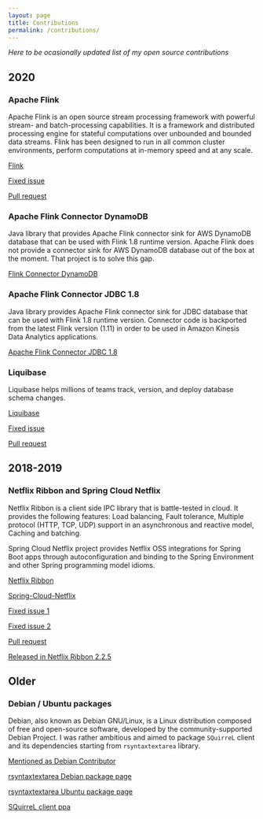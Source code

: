 ```yaml
---
layout: page
title: Contributions
permalink: /contributions/
---
```


*Here to be ocasionally updated list of my open source contributions*

## 2020

### Apache Flink

Apache Flink is an open source stream processing framework with powerful stream- and batch-processing capabilities.
It is a framework and distributed processing engine for stateful computations over unbounded and bounded data streams. Flink has been designed to run in all common cluster environments, perform computations at in-memory speed and at any scale.

[Flink](https://flink.apache.org/)

[Fixed issue](https://issues.apache.org/jira/browse/FLINK-18865)

[Pull request](https://github.com/apache/flink/pull/13096)

### Apache Flink Connector DynamoDB

Java library that provides Apache Flink connector sink for AWS DynamoDB database that can be used with Flink 1.8 runtime version.
Apache Flink does not provide a connector sink for AWS DynamoDB database out of the box at the moment. 
That project is to solve this gap.

[Flink Connector DynamoDB](https://github.com/klarna-incubator/flink-connector-dynamodb)

### Apache Flink Connector JDBC 1.8

Java library provides Apache Flink connector sink for JDBC database that can be used with Flink 1.8 runtime version. Connector code is backported from the latest Flink version (1.11) in order to be used in Amazon Kinesis Data Analytics applications.

[Apache Flink Connector JDBC 1.8](https://github.com/klarna-incubator/flink-connector-jdbc-1.8)


### Liquibase

Liquibase helps millions of teams track, version, and deploy database schema changes.

[Liquibase](https://github.com/liquibase/docker)

[Fixed issue](https://github.com/liquibase/docker/issues/33)

[Pull request](https://github.com/liquibase/docker/pull/34)

## 2018-2019

### Netflix Ribbon and Spring Cloud Netflix

Netflix Ribbon is a client side IPC library that is battle-tested in cloud. It provides the following features: Load balancing, Fault tolerance, Multiple protocol (HTTP, TCP, UDP) support in an asynchronous and reactive model, Caching and batching.

Spring Cloud Netflix project provides Netflix OSS integrations for Spring Boot apps through autoconfiguration and binding to the Spring Environment and other Spring programming model idioms.

[Netflix Ribbon](https://github.com/Netflix/ribbon)

[Spring-Cloud-Netflix](https://github.com/spring-cloud/spring-cloud-netflix)

[Fixed issue 1](https://github.com/Netflix/ribbon/issues/370)

[Fixed issue 2](https://github.com/spring-cloud/spring-cloud-netflix/issues/2752)

[Pull request](https://github.com/Netflix/ribbon/pull/357)

[Released in Netflix Ribbon 2.2.5](https://github.com/Netflix/ribbon/releases/tag/v2.2.5)

## Older

### Debian / Ubuntu packages

Debian, also known as Debian GNU/Linux, is a Linux distribution composed of free and open-source software, developed by the community-supported Debian Project. I was rather ambitious and aimed to package `SQuirreL` client and its dependencies starting from `rsyntaxtextarea` library. 

[Mentioned as Debian Contributor](http://www.debian.org/News/weekly/2011/08/#newcontributors)

[rsyntaxtextarea Debian package page](https://packages.debian.org/source/stable/rsyntaxtextarea)

[rsyntaxtextarea Ubuntu package page](https://packages.ubuntu.com/source/bionic/rsyntaxtextarea)

[SQuirreL client ppa](https://launchpad.net/~rk13/+archive/rk13-ppa)


